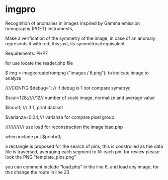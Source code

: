 # imgpro
Recognition of anomalies in images inspired by Gamma emission tomography (PGET) instruments,

Make a verification of the symmetry of the image, in case of an anomaly represents it with red, this just, its symmetrical equivalent

Requirements:
PHP7

for use locate the reader.php file

$ img = imagecreatefrompng ("images / 6.png");
to indicate image to analyze

////CONFIG
$debug=1; // if debug is 1 not compare symetryc 

$scal=128;/////12// number of scale image, normalize and average value 

$loc=0; /// if 1, print dataset

$varianza=0.04;/// varianza for compare pixel group

////////////
use load for reconstruction the image
load.php

when include put $print=0;


a rectangle is proposed for the search of pins, this is construlled as the data file is traversed, averaging each segment to fill each pin.
for review please look the PNG "template_pins.png"

you can comment include "load.php" in the line 8, and load any image, for this change the route in line 23
